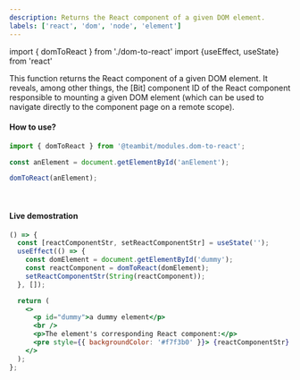 ```yaml
---
description: Returns the React component of a given DOM element.
labels: ['react', 'dom', 'node', 'element']
---
```


import { domToReact } from './dom-to-react'
import {useEffect, useState} from 'react'

This function returns the React component of a given DOM element.
It reveals, among other things, the [Bit] component ID of the React component responsible to mounting a given DOM element
(which can be used to navigate directly to the component page on a remote scope).

#### How to use?

```ts
import { domToReact } from '@teambit/modules.dom-to-react';

const anElement = document.getElementById('anElement');

domToReact(anElement);
```

<br />

#### Live demostration

```jsx live=true
() => {
  const [reactComponentStr, setReactComponentStr] = useState('');
  useEffect(() => {
    const domElement = document.getElementById('dummy');
    const reactComponent = domToReact(domElement);
    setReactComponentStr(String(reactComponent));
  }, []);

  return (
    <>
      <p id="dummy">a dummy element</p>
      <br />
      <p>The element's corresponding React component:</p>
      <pre style={{ backgroundColor: '#f7f3b0' }}> {reactComponentStr} </pre>
    </>
  );
};
```
